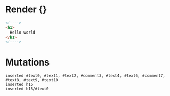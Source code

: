 # Render {}
```html
<!---->
<h1>
  Hello world
</h1>
<!---->
```

# Mutations
```
inserted #text0, #text1, #text2, #comment3, #text4, #text6, #comment7, #text8, #text9, #text10
inserted h15
inserted h15/#text0
```